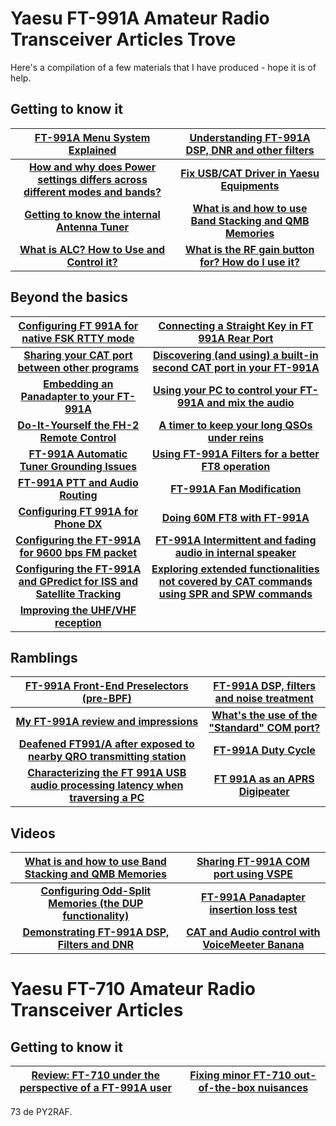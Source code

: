 # Yaesu FT-991A Amateur Radio Transceiver Articles Trove

Here's a compilation of a few materials that I have produced - hope it is of help.

## Getting to know it
| **[FT-991A Menu System Explained](https://github.com/rfrht/FT991A-PAT/wiki/appendix-ft-991-a-menu-settings)** | **[Understanding FT-991A DSP, DNR and other filters](https://github.com/rfrht/FT-991A/wiki/FT-991A-DSP-and-DNR-performance)** |
| :---: | :---: |
| **[How and why does Power settings differs across different modes and bands?](https://github.com/rfrht/FT-991A/wiki/FT-991A-Power-Settings-across-Bands-and-Modes)** | **[Fix USB/CAT Driver in Yaesu Equipments](https://github.com/rfrht/FT-991A/wiki/Fix-USB-Driver-in-Yaesu-Equipments)** |
| **[Getting to know the internal Antenna Tuner](/rfrht/FT-991A/wiki/FT-991A-Antenna-Tuner-FAQ)** | [**What is and how to use Band Stacking and QMB Memories**](https://youtu.be/uquk5Iktyvc)|
| [**What is ALC? How to Use and Control it?**](/rfrht/FT-991A/wiki/Explaining-FT-991A-ALC-and-AGC)  | [**What is the RF gain button for? How do I use it?**](/rfrht/FT-991A/wiki/Explaining-FT-991A-RF-Gain) |

## Beyond the basics
| [Configuring FT 991A for native FSK RTTY mode](https://github.com/rfrht/FT-991A/wiki/Configuring-FT-991A-for-native-FSK-RTTY-mode) | [Connecting a Straight Key in FT 991A Rear Port](https://github.com/rfrht/FT-991A/wiki/Connecting-a-Straight-Key-in-FT-991A-Rear-Port) |
| :---: | :---: |
| **[Sharing your CAT port between other programs](https://github.com/rfrht/FT991A-PAT/wiki/appendix-sharing-serial-port)** | **[Discovering (and using) a built-in second CAT port in your FT-991A](https://github.com/rfrht/FT-991A/wiki/Two-CAT-ports-in-FT-991A)** |
| **[Embedding an Panadapter to your FT-991A](https://github.com/rfrht/FT991A-PAT/wiki)** | **[Using your PC to control your FT-991A and mix the audio](https://github.com/rfrht/Voicemeeter-FT-991A)** |
| **[Do-It-Yourself the FH-2 Remote Control](https://github.com/rfrht/RFH-2)** | **[A timer to keep your long QSOs under reins](https://github.com/rfrht/Yaesu-OLED-TX-Timer)** |
| **[FT-991A Automatic Tuner Grounding Issues](https://github.com/rfrht/FT-991A/wiki/Poor-Grounding-in-FT-991A-Tuner-Unit)** | **[Using FT-991A Filters for a better FT8 operation](https://github.com/rfrht/FT-991A/wiki/Using-FT-991A-Filters-to-Improve-your-FT-8-Reception)** |
| [**FT-991A PTT and Audio Routing**](https://github.com/rfrht/FT-991A/wiki/FT-991A-Source-Selection-and-PTT-Settings-for-Transmission) | [**FT-991A Fan Modification**](https://github.com/rfrht/FT-991A/wiki/FT-991A-Fan-modification) |
| [**Configuring FT 991A for Phone DX**](https://github.com/rfrht/FT-991A/wiki/Configuring-FT-991A-for-Phone-DX) | [**Doing 60M FT8 with FT-991A**](https://github.com/rfrht/FT-991A/wiki/How-To-Do-FT8-In-60M-With-FT-991A) |
| [**Configuring the FT-991A for 9600 bps FM packet**](https://github.com/rfrht/FT-991A/wiki/Configuring-the-FT-991A-for-9600-bps-FM-packet) | [**FT-991A Intermittent and fading audio in internal speaker**](https://github.com/rfrht/FT-991A/wiki/FT-991A-Intermittent-and-fading-audio-in-internal-speaker)  | 
| [**Configuring the FT-991A and GPredict for ISS and Satellite Tracking**](https://github.com/rfrht/FT-991A/wiki/Configuring-FT-991A-and-GPredict-for-ISS-and-Satellite-Tracking) | [**Exploring extended functionalities not covered by CAT commands using SPR and SPW commands**](https://github.com/rfrht/991A-Commander/tree/master#yaesu-ft-991a-spr-and-spw-utilities) |
| [**Improving the UHF/VHF reception**](https://old.reddit.com/r/amateurradio/comments/1gxahma/noticeable_improvement_in_ft991a_2m_rx_when_using/) |  |

## Ramblings
| [FT-991A Front-End Preselectors (pre-BPF)](https://github.com/rfrht/FT991A-PAT/wiki/appendix-preselector-rx-stage-characteristics) | [FT-991A DSP, filters and noise treatment](https://github.com/rfrht/FT-991A/wiki/FT-991A-DSP-and-DNR-performance) |
| :---: | :---: |
| **[My FT-991A review and impressions](https://github.com/rfrht/FT-991A/wiki/Review-FT-991A)** | **[What's the use of the "Standard" COM port?](https://github.com/rfrht/FT-991A/wiki/The-Standard-COM-Port---what-is-that-and-its-use)** |
| [**Deafened FT991/A after exposed to nearby QRO transmitting station**](https://github.com/rfrht/FT-991A/wiki/FT-991-A-deaf-in-IPO-mode,-receives-normally-in-AMP-modes-in-HF-bands) |[**FT-991A Duty Cycle**](https://github.com/rfrht/FT-991A/wiki/Ft-991A-Duty-Cycle) |
| [**Characterizing the FT 991A USB audio processing latency when traversing a PC**](https://github.com/rfrht/FT-991A/wiki/Characterizing-the-FT-991A-USB-audio-processing-latency-when-traversing-a-PC) | [**FT 991A as an APRS Digipeater**](https://github.com/rfrht/FT-991A/wiki/FT-991A-as-an-APRS-Digipeater) |

## Videos
| [What is and how to use Band Stacking and QMB Memories](https://youtu.be/uquk5Iktyvc) | [Sharing FT-991A COM port using VSPE](https://www.youtube.com/watch?v=RKV0xAf95Q4) |
| :---: | :---: |
| [**Configuring Odd-Split Memories (the DUP functionality)**](https://www.youtube.com/watch?v=l78WAuz7Hgc) | [**FT-991A Panadapter insertion loss test**](https://www.youtube.com/watch?v=yeTeMTJRBIg) |
| [**Demonstrating FT-991A DSP, Filters and DNR**](https://www.youtube.com/watch?v=lmW0YaEmxj0) | [**CAT and Audio control with VoiceMeeter Banana**](https://www.youtube.com/watch?v=UWEsG-L3iVU) |

# Yaesu FT-710 Amateur Radio Transceiver Articles
## Getting to know it
| **[Review: FT-710 under the perspective of a FT-991A user](https://github.com/rfrht/PY2RAF/blob/master/review-ft-710.md)** | **[Fixing minor FT-710 out-of-the-box nuisances](https://github.com/rfrht/PY2RAF/blob/master/Improving-FT-710-usability.md)** |
| :---: | :---: |


73 de PY2RAF.
